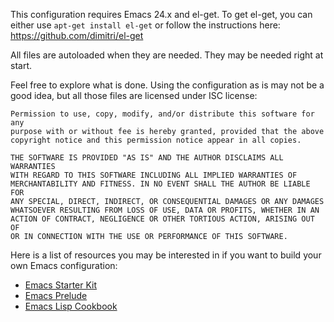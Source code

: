 This configuration requires Emacs 24.x and el-get. To get el-get, you
can either use `apt-get install el-get` or follow the instructions
here: https://github.com/dimitri/el-get

All files are autoloaded when they are needed. They may be needed
right at start.

Feel free to explore what is done. Using the configuration as is may
not be a good idea, but all those files are licensed under ISC
license:

    Permission to use, copy, modify, and/or distribute this software for any
    purpose with or without fee is hereby granted, provided that the above
    copyright notice and this permission notice appear in all copies.
    
    THE SOFTWARE IS PROVIDED "AS IS" AND THE AUTHOR DISCLAIMS ALL WARRANTIES
    WITH REGARD TO THIS SOFTWARE INCLUDING ALL IMPLIED WARRANTIES OF
    MERCHANTABILITY AND FITNESS. IN NO EVENT SHALL THE AUTHOR BE LIABLE FOR
    ANY SPECIAL, DIRECT, INDIRECT, OR CONSEQUENTIAL DAMAGES OR ANY DAMAGES
    WHATSOEVER RESULTING FROM LOSS OF USE, DATA OR PROFITS, WHETHER IN AN
    ACTION OF CONTRACT, NEGLIGENCE OR OTHER TORTIOUS ACTION, ARISING OUT OF
    OR IN CONNECTION WITH THE USE OR PERFORMANCE OF THIS SOFTWARE.

Here is a list of resources you may be interested in if you want to
build your own Emacs configuration:

 - [Emacs Starter Kit](https://github.com/technomancy/emacs-starter-kit)
 - [Emacs Prelude](http://batsov.com/prelude/)
 - [Emacs Lisp Cookbook](http://wikemacs.org/wiki/Emacs_Lisp_Cookbook)
